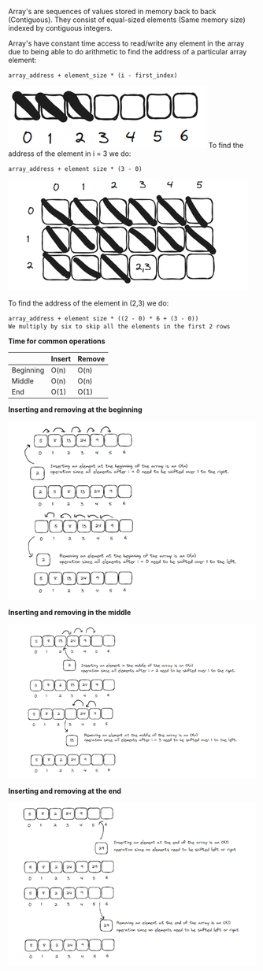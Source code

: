 Array's are sequences of values stored in memory back to back (Contiguous). They consist of equal-sized elements (Same memory size) indexed by contiguous integers.

Array's have constant time access to read/write any element in the array due to being able to do arithmetic to find the address of a particular array element:

```
array_address + element_size * (i - first_index)

```

![ArrayOne](https://github.com/JWAsl/data-structures/blob/master/array/images/ArrayOne.PNG)
 To find the address of the element in i = 3 we do:
```
array_address + element size * (3 - 0)
```

![ArrayTwo](images/ArrayTwo.png)

To find the address of the element in (2,3) we do:
```
array_address + element size * ((2 - 0) * 6 + (3 - 0))
We multiply by six to skip all the elements in the first 2 rows
```

**Time for common operations**

|  | Insert | Remove |
| ---- | ---- | ---- |
| Beginning | O(n) | O(n) |
| Middle | O(n) | O(n) |
| End | O(1) | O(1) |
**Inserting and removing at the beginning**

![ArrayThree](images/ArrayThree.png)

**Inserting and removing in the middle**

![ArrayFour](images/ArrayFour.png)

**Inserting and removing at the end**

![ArrayFive](images/ArrayFive.png)


